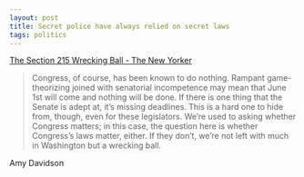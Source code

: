 ```yaml
---
layout: post
title: Secret police have always relied on secret laws
tags: politics
---
```


[The Section 215 Wrecking Ball - The New Yorker](http://nyr.kr/1KRZVnH)

> Congress, of course, has been known to do nothing. Rampant game-theorizing joined with senatorial incompetence may mean that June 1st will come and nothing will be done. If there is one thing that the Senate is adept at, it’s missing deadlines. This is a hard one to hide from, though, even for these legislators. We’re used to asking whether Congress matters; in this case, the question here is whether Congress’s laws matter, either. If they don’t, we’re not left with much in Washington but a wrecking ball.

Amy Davidson